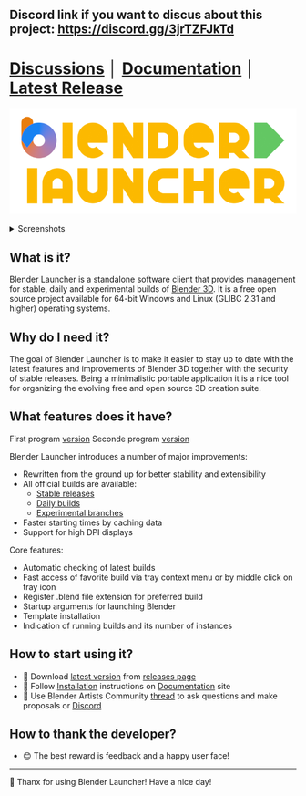 ## Discord link if you want to discus about this project: https://discord.gg/3jrTZFJkTd  

# [Discussions](https://github.com/Victor-IX/Blender-Launcher/discussions) │ [Documentation](https://Victor-IX.github.io/Blender-Launcher) │ [Latest Release](https://github.com/Victor-IX/Blender-Launcher/releases/latest)

![Blender Launcher Logo](docs/mkdocs/imgs/bl_logo.png)

<details>
<summary>Screenshots</summary>
<p></p>
<p align="center">
<img src="docs/mkdocs/imgs/library_stable.png">
</p>
<p align="center">
<img src="docs/mkdocs/imgs/downloads_daily.png">
</p>
<p align="center">
<img src="docs/mkdocs/imgs/user_favorites.png">
</p>
<p align="center">
<img src="docs/mkdocs/imgs/tray.png">
</p>
</details>

## What is it?

Blender Launcher is a standalone software client that provides management for stable, daily and experimental builds of [Blender 3D](https://www.blender.org/). It is a free open source project available for 64-bit Windows and Linux (GLIBC 2.31 and higher) operating systems.

## Why do I need it?

The goal of Blender Launcher is to make it easier to stay up to date with the latest features and improvements of Blender 3D together with the security of stable releases. Being a minimalistic portable application it is a nice tool for organizing the evolving free and open source 3D creation suite.

## What features does it have?

First program [version](https://github.com/DotBow/Blender-Version-Manager)
Seconde program [version](https://github.com/DotBow/Blender-Launcher)

Blender Launcher introduces a number of major improvements:

* Rewritten from the ground up for better stability and extensibility
* All official builds are available:
    * [Stable releases](https://download.blender.org/release/)
    * [Daily builds](https://builder.blender.org/download/daily/)
    * [Experimental branches](https://builder.blender.org/download/branches/)
* Faster starting times by caching data
* Support for high DPI displays

Core features:

* Automatic checking of latest builds
* Fast access of favorite build via tray context menu or by middle click on tray icon
* Register .blend file extension for preferred build
* Startup arguments for launching Blender
* Template installation
* Indication of running builds and its number of instances

## How to start using it?

* :floppy_disk: Download [latest version](https://github.com/Victor-IX/Blender-Launcher/releases/latest) from [releases page](https://github.com/Victor-IX/Blender-Launcher/releases)
* :rocket: Follow [Installation](https://Victor-IX.github.io/Blender-Launcher/installation/#installing-blender-launcher) instructions on [Documentation](https://Victor-IX.github.io/Blender-Launcher) site
* :speech_balloon: Use Blender Artists Community [thread](https://blenderartists.org/t/blender-launcher-standalone-software-client) to ask questions and make proposals or [Discord](https://discord.gg/3jrTZFJkTd) 

## How to thank the developer?

* :blush: The best reward is feedback and a happy user face!

***

:sparkling_heart: Thanx for using Blender Launcher! Have a nice day!
